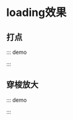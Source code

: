 # loading效果

## 打点

::: demo
<template>
    <p class="loading">加载中</p>
</template>

<style lang="scss" scoped>
.loading {
    position: relative;
    display: inline-block;
    left: 50%;
    transform: translateX(-50%);  
    font-size: 20px;
    line-height: 20px;

    &::after {
        content: "";
        position: absolute;
        animation: dot 3s infinite steps(3, start);
    }
}

@keyframes dot {
    33.33% {
        content: ".";
    }
    66.67% {
        content: "..";
    }
    100% {
        content: "...";
    }
}
</style>
:::

## 穿梭放大

::: demo
<template>
    <div class="g-container">
        <div class="blur">
            <div class="g-first"></div>
            <div class="g-ball"></div>
            <div class="g-ball"></div>
            <div class="g-ball"></div>
            <div class="g-ball"></div>
            <div class="g-ball"></div>
            <div class="g-ball"></div>
            <div class="g-ball"></div>
        </div>
    </div>
</template>

<style lang="scss" scoped>
$count: 7;

.g-container {
    background: #000;

    .blur {
        filter: blur(4px) contrast(8);
        height: 100px;
        position: relative;
    }

    .g-ball,
    .g-first {
        position: absolute;
        top:50%;
        left: 50%;
        width: 20px;
        height: 20px;
        background: #fff;
        border-radius: 50%;
        transform: translate(-700%, 0);
        opacity: 0;
    }
}


@for $i from 0 through $count { 
    .g-ball:nth-child(#{$i}) {
        animation: move 3.5s infinite #{$i * 0.2 + 0.1}s linear;
    }
}

.g-first {
    animation: scaleMove 3.5s infinite linear;
}

@keyframes move {
    25% {
        opacity: 1;
        transform: translate(-20px, 0);
    }
    50% {
        opacity: 1;
        transform: translate(20px, 0);
    }
    75%,
    100% {
        opacity: 0;
        transform: translate(700%, 0);
    }
}


@keyframes scaleMove {
    25% {
        opacity: 1;
        transform: translate(-20px, 0);
    }
    35% {
        opacity: 1;
        transform: scale(1);
    }
    70% {
        opacity: 1;
        transform: translate(20px, 0) scale(2);
    }
    90%,
    100% {
        opacity: 0;
        transform: translate(20px, 0) scale(1);
    }
}
</style>
:::